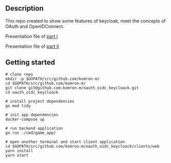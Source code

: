 ## Description

This repo created to show some features of keycloak, meet the concepts of OAuth and OpenIDConnect.

Presentation file of [part I](https://github.com/komron-m/oauth_oidc_keycloack/blob/master/1.pdf)

Presentation file of [part II](https://github.com/komron-m/oauth_oidc_keycloack/blob/master/2.pdf)

## Getting started

```shell
# clone repo
mkdir -p $GOPATH/src/github.com/komron-m/
cd $GOPATH/src/github.com/komron-m/
git clone git@github.com:komron-m/oauth_oidc_keycloack.git
cd oauth_oidc_keycloack

# install project dependencies
go mod tidy

# init app dependencies
docker-compose up

# run backend application
go run ./cmd/game_app/

# open another terminal and start client application
cd $GOPATH/src/github.com/komron-m/oauth_oidc_keycloack/clients/web
yarn install
yarn start
```
